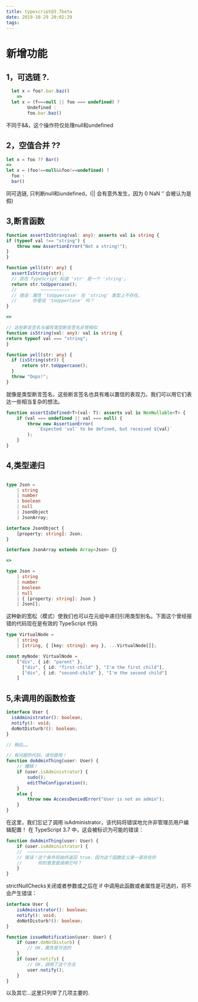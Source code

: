 ```yaml
---
title: typescript@3.7beta
date: 2019-10-29 20:02:29
tags:
---
```

# 新增功能

## 1，可选链 ?.


```ts
  let x = foo?.bar.baz()
    =>
  let x = (f===null || foo === undefined) ?
        Undefined :
        foo.bar.baz()
```
不同于&&，这个操作符仅处理null和undefined

## 2，空值合并 ??
  ```ts
  let x = foo ?? Bar()
  =>
  let x = (foo!==null&&foo!==undefined) ?
    foo :
    bar()
  ```
  同可选链, 只判断null和iundefined，(|| 会有意外发生，因为 0 NaN ‘’ 会被认为是假)

## 3,断言函数
  ```ts
function assertIsString(val: any): asserts val is string {
  if (typeof val !== "string") {
      throw new AssertionError("Not a string!");
  }
}

function yell(str: any) {
    assertIsString(str);
    // 现在 TypeScript 知道 'str' 是一个 'string'。
    return str.toUppercase();
    //         ~~~~~~~~~~~
    // 错误：属性 'toUppercase' 在 'string' 类型上不存在。
    //      你是说 'toUpperCase' 吗？
}

=>

// 这些断言签名与编写类型断言签名非常相似
function isString(val: any): val is string {
  return typeof val === "string";
}

function yell(str: any) {
    if (isString(str)) {
        return str.toUppercase();
    }
    throw "Oops!";
}
```
就像是类型断言签名，这些断言签名也具有难以置信的表现力。我们可以用它们表达一些相当复杂的想法。
```ts
function assertIsDefined<T>(val: T): asserts val is NonNullable<T> {
    if (val === undefined || val === null) {
        throw new AssertionError(
            `Expected 'val' to be defined, but received ${val}`
        );
    }
}
```
## 4,类型递归

```ts

type Json =
    | string
    | number
    | boolean
    | null
    | JsonObject
    | JsonArray;

interface JsonObject {
    [property: string]: Json;
}

interface JsonArray extends Array<Json> {}

=> 

type Json =
    | string
    | number
    | boolean
    | null
    | { [property: string]: Json }
    | Json[];
```

这种新的宽松（模式）使我们也可以在元组中递归引用类型别名。下面这个曾经报错的代码现在是有效的 TypeScript 代码

```ts
type VirtualNode =
    | string
    | [string, { [key: string]: any }, ...VirtualNode[]];

const myNode: VirtualNode =
    ["div", { id: "parent" },
      ["div", { id: "first-child" }, "I'm the first child"],
      ["div", { id: "second-child" }, "I'm the second child"]
    ]
```

## 5,未调用的函数检查

  ```ts
  interface User {
    isAdministrator(): boolean;
    notify(): void;
    doNotDisturb?(): boolean;
  }

  // 稍后……

  // 有问题的代码，请勿使用！
  function doAdminThing(user: User) {
      // 糟糕！
      if (user.isAdministrator) {
          sudo();
          editTheConfiguration();
      }
      else {
          throw new AccessDeniedError("User is not an admin");
      }
  }
```
在这里，我们忘记了调用 isAdministrator，该代码将错误地允许非管理员用户编辑配置！
在 TypeScript 3.7 中，这会被标识为可能的错误：
```ts
function doAdminThing(user: User) {
    if (user.isAdministrator) {
    //  ~~~~~~~~~~~~~~~~~~~~
    // 错误！这个条件将始终返回 true，因为这个函数定义是一直存在的
    //      你的意思是调用它吗？
    }
}
```
strictNullChecks关闭或者参数或之后在 if 中调用此函数或者属性是可选的，将不会产生错误：
```ts
interface User {
    isAdministrator(): boolean;
    notify(): void;
    doNotDisturb?(): boolean;
}

function issueNotification(user: User) {
    if (user.doNotDisturb) {
        // OK，属性是可选的
    }
    if (user.notify) {
        // OK，调用了这个方法
        user.notify();
    }
}
```

以及其它...这里只列举了几项主要的.


